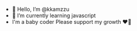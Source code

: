 - 👋 Hello, I’m @kkamzzu
- 🌱 I’m currently learning javascript
- I'm a baby coder Please support my growth ❤️‍🔥

<!---
kkamzzu/kkamzzu is a ✨ special ✨ repository because its `README.md` (this file) appears on your GitHub profile.
You can click the Preview link to take a look at your changes.
--->
